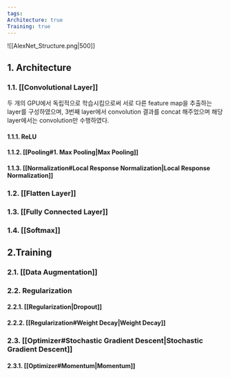 ```yaml
---
tags: 
Architecture: true
Training: true
---
```

![[AlexNet_Structure.png|500]]
## 1. Architecture
### 1.1. [[Convolutional Layer]]
두 개의 GPU에서 독립적으로 학습시킴으로써 서로 다른 feature map을 추출하는 layer를 구성하였으며, 3번째 layer에서 convolution 결과를 concat 해주었으며 해당 layer에서는 convolution만 수행하였다.
#### 1.1.1. ReLU
#### 1.1.2. [[Pooling#1. Max Pooling|Max Pooling]]
#### 1.1.3. [[Normalization#Local Response Normalization|Local Response Normalization]]
### 1.2. [[Flatten Layer]]
### 1.3. [[Fully Connected Layer]]
### 1.4. [[Softmax]]
## 2.Training

### 2.1. [[Data Augmentation]]
### 2.2. Regularization
#### 2.2.1. [[Regularization|Dropout]]
#### 2.2.2. [[Regularization#Weight Decay|Weight Decay]]
### 2.3. [[Optimizer#Stochastic Gradient Descent|Stochastic Gradient Descent]]
#### 2.3.1. [[Optimizer#Momentum|Momentum]]